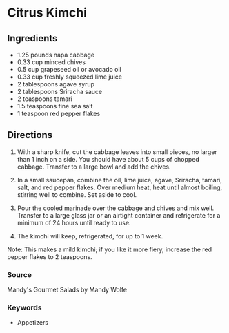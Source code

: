 # Citrus Kimchi

## Ingredients

- 1.25 pounds napa cabbage
- 0.33 cup minced chives
- 0.5 cup grapeseed oil or avocado oil
- 0.33 cup freshly squeezed lime juice
- 2 tablespoons agave syrup
- 2 tablespoons Sriracha sauce
- 2 teaspoons tamari
- 1.5 teaspoons fine sea salt
- 1 teaspoon red pepper flakes

## Directions

1. With a sharp knife, cut the cabbage leaves into small pieces, no larger than
   1 inch on a side. You should have about 5 cups of chopped cabbage. Transfer
   to a large bowl and add the chives.

2. In a small saucepan, combine the oil, lime juice, agave, Sriracha, tamari,
   salt, and red pepper flakes. Over medium heat, heat until almost boiling,
   stirring well to combine. Set aside to cool.

3. Pour the cooled marinade over the cabbage and chives and mix well. Transfer
   to a large glass jar or an airtight container and refrigerate for a minimum
   of 24 hours until ready to use.

4. The kimchi will keep, refrigerated, for up to 1 week.

Note: This makes a mild kimchi; if you like it more fiery, increase the red
pepper flakes to 2 teaspoons.

### Source

Mandy's Gourmet Salads by Mandy Wolfe

### Keywords

- Appetizers
